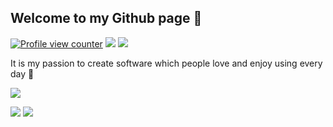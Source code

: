 <!--
## Welcome to my Github page <img align="top" height=30 src="https://github.com/Tarikul-Islam-Anik/Animated-Fluent-Emojis/blob/master/Emojis/Travel%20and%20places/Rocket.png?raw=true"/>
-->

## Welcome to my Github page 👋



[![Profile view counter](https://komarev.com/ghpvc/?username=emvaized)](https://github.com/emvaized)
[![](https://img.shields.io/stackexchange/stackoverflow/r/11381400?color=F47F24&label=Stack%20Overflow&logo=Stack%20Overflow)](https://stackoverflow.com/users/11381400/emvaized)
[![](https://shields.io/badge/Ko--fi-Support_me-ff5f5f?logo=Ko-Fi&style=for-the-badgeKo-fi)](https://ko-fi.com/emvaized)
<!--
[![](https://img.shields.io/badge/Write_me-D14836?logo=gmail&label=Gmail)](mailto:maximtsyba@gmail.com)
-->

It is my passion to create software which people love and enjoy using every day 🙏
<!--
**emvaized/emvaized** is a ✨ _special_ ✨ repository because its `README.md` (this file) appears on your GitHub profile.

Here are some ideas to get you started:

- 🔭 I’m currently working on ...
- 🌱 I’m currently learning ...
- 👯 I’m looking to collaborate on ...
- 🤔 I’m looking for help with ...
- 💬 Ask me about ...
- 📫 How to reach me: ...
- 😄 Pronouns: ...
- ⚡ Fun fact: ...
-->

<!--
<img align="bottom" src="https://github-readme-streak-stats.herokuapp.com?user=emvaized&theme=transparent&mode=daily&card_width=467&card_height=30" align="bottom" alt="GitHub Streak" />
-->
<!-- another variant for cards
<img align="bottom" src="https://github-readme-stats.vercel.app/api?username=emvaized&show_icons=true&theme=transparent&rank_icon=percentile&hide_title=true&include_all_commits=true" /> <img align="bottom" src="https://github-readme-stats.vercel.app/api/top-langs/?username=emvaized&layout=compact&theme=transparent" /> 
-->

<picture align="bottom">
  <source
    srcset="http://github-profile-summary-cards.vercel.app/api/cards/profile-details?username=emvaized&theme=github_dark"
    media="(prefers-color-scheme: dark)"
  />
  <source
    srcset="http://github-profile-summary-cards.vercel.app/api/cards/profile-details?username=emvaized&theme=github"
    media="(prefers-color-scheme: light), (prefers-color-scheme: no-preference)"
  />
  <img src="https://github-readme-stats.vercel.app/api?username=anuraghazra&show_icons=true" />
</picture> 

<img align="bottom" src="https://github-readme-stats.vercel.app/api?username=emvaized&show_icons=true&theme=transparent&rank_icon=percentile&hide_title=true&include_all_commits=true&hide_rank=true" /> <img align="bottom" src="https://github-readme-stats.vercel.app/api/top-langs/?username=emvaized&layout=compact&theme=transparent" /> 

<!--
<img align="bottom" src="http://github-profile-summary-cards.vercel.app/api/cards/stats?username=emvaized&theme=transparent" />  <img align="bottom" src="http://github-profile-summary-cards.vercel.app/api/cards/repos-per-language?username=emvaized&theme=transparent" /> 
-->
